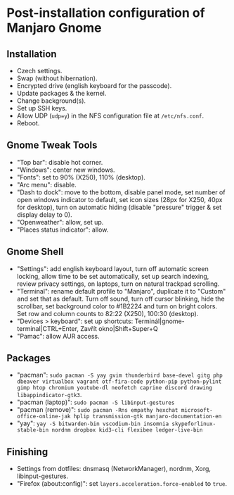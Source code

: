 # Post-installation configuration of Manjaro Gnome

## Installation

- Czech settings.
- Swap (without hibernation).
- Encrypted drive (english keyboard for the passcode).
- Update packages & the kernel.
- Change background(s).
- Set up SSH keys.
- Allow UDP (`udp=y`) in the NFS configuration file at `/etc/nfs.conf`.
- Reboot.

## Gnome Tweak Tools

- "Top bar": disable hot corner.
- "Windows": center new windows.
- "Fonts": set to 90% (X250), 110% (desktop).
- "Arc menu": disable.
- "Dash to dock": move to the bottom, disable panel mode, set number of open windows indicator to default, set icon sizes (28px for X250, 40px for desktop), turn on automatic hiding (disable "pressure" trigger & set display delay to 0).
- "Openweather": allow, set up.
- "Places status indicator": allow.

## Gnome Shell

- "Settings": add english keyboard layout, turn off automatic screen locking, allow time to be set automatically, set up search indexing, review privacy settings, on laptops, turn on natural trackpad scrolling.
- "Terminal": rename default profile to "Manjaro", duplicate it to "Custom" and set that as default. Turn off sound, turn off cursor blinking, hide the scrollbar, set background color to #1B2224 and turn on bright colors. Set row and column counts to 82:22 (X250), 100:30 (desktop).
- "Devices > keyboard": set up shortcuts: Terminál|gnome-terminal|CTRL+Enter, Zavřít okno|Shift+Super+Q
- "Pamac": allow AUR access.

## Packages

- "pacman": `sudo pacman -S yay gvim thunderbird base-devel gitg php dbeaver virtualbox vagrant otf-fira-code python-pip python-pylint gimp htop chromium youtube-dl neofetch caprine discord drawing libappindicator-gtk3`.
- "pacman (laptop)": `sudo pacman -S libinput-gestures`
- "pacman (remove)": `sudo pacman -Rns empathy hexchat microsoft-office-online-jak hplip transmission-gtk manjaro-documentation-en`
- "yay": `yay -S bitwarden-bin vscodium-bin insomnia skypeforlinux-stable-bin nordnm dropbox kid3-cli flexibee ledger-live-bin`

## Finishing

- Settings from dotfiles: dnsmasq (NetworkManager), nordnm, Xorg, libinput-gestures.
- "Firefox (about:config)": set `layers.acceleration.force-enabled` to `true`.
